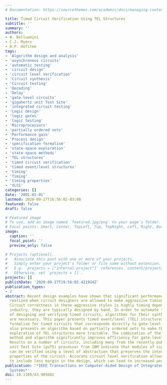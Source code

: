 ```yaml
---
# Documentation: https://sourcethemes.com/academic/docs/managing-content/

title: Timed Circuit Verification Using TEL Structures
subtitle: ''
summary: ''
authors:
- W. Belluomini
- C.J. Myers
- H.P. Hofstee
tags:
- 'Algorithm design and analysis'
- 'asynchronous circuits'
- 'automatic testing'
- 'circuit design'
- 'circuit level verification'
- 'Circuit synthesis'
- 'Circuit testing'
- 'Decoding'
- 'Delay'
- 'gate-level circuits'
- 'gigahertz unit Test Site'
- 'integrated circuit testing'
- 'Logic design'
- 'logic gates'
- 'logic testing'
- 'Microprocessors'
- 'partially ordered sets'
- 'Performance gain'
- 'Process design'
- 'specification formalism'
- 'state-space exploration'
- 'state-space methods'
- 'TEL structures'
- 'timed circuit verification'
- 'timed event/level structures'
- 'timing'
- 'Timing'
- 'timing properties'
- 'VLSI'
categories: []
date: '2001-01-01'
lastmod: 2020-09-27T16:56:02-03:00
featured: false
draft: false

# Featured image
# To use, add an image named `featured.jpg/png` to your page's folder.
# Focal points: Smart, Center, TopLeft, Top, TopRight, Left, Right, BottomLeft, Bottom, BottomRight.
image:
  caption: ''
  focal_point: ''
  preview_only: false

# Projects (optional).
#   Associate this post with one or more of your projects.
#   Simply enter your project's folder or file name without extension.
#   E.g. `projects = ["internal-project"]` references `content/project/deep-learning/index.md`.
#   Otherwise, set `projects = []`.
projects: []
publishDate: '2020-09-27T19:56:02.421914Z'
publication_types:
- 2
abstract: Recent design examples have shown that significant performance gains are
  realized when circuit designers are allowed to make aggressive timing assumptions.
  Circuit correctness in these aggressive styles is highly timing dependent and, in
  industry, they are typically designed by hand. In order to automate the process
  of designing and verifying timed circuits, algorithms for their synthesis and verification
  are necessary. This paper presents timed event/level (TEL) structures, a specification
  formalism for timed circuits that corresponds directly to gate-level circuits. It
  also presents an algorithm based on partially ordered sets to make the state-space
  exploration of TEL structures more tractable. The combination of the new specification
  method and algorithm significantly improves efficiency for gate-level timing verification.
  Results on a number of circuits, including many from the recently published gigahertz
  unit Test Site (guTS) processor from IBM indicate that modules of significant size
  can be verified using a level of abstraction that preserves the interesting timing
  properties of the circuit. Accurate circuit level verification allows the designer
  to include less margin in the design, which can lead to increased performance.
publication: '*IEEE Transactions on Computer-Aided Design of Integrated Circuits and
  Systems*'
doi: 10.1109/43.905681
---
```

